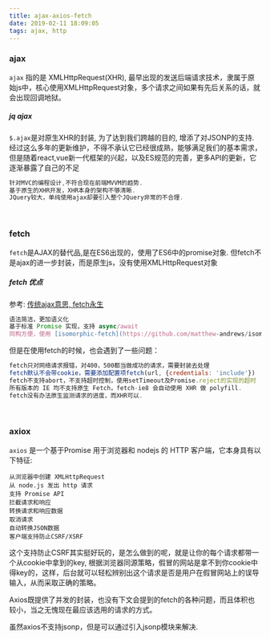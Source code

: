 ```yaml
---
title: ajax-axios-fetch
date: 2019-02-11 18:09:05
tags: ajax, http
---
```


### ajax
`ajax` 指的是 XMLHttpRequest(XHR), 最早出现的发送后端请求技术，隶属于原始js中，核心使用XMLHttpRequest对象，多个请求之间如果有先后关系的话，就会出现回调地狱。
<br>

##### jq ajax
`$.ajax`是对原生XHR的封装, 为了达到我们跨越的目的, 增添了对JSONP的支持. 经过这么多年的更新维护，不得不承认它已经很成熟，能够满足我们的基本需求，但是随着react,vue新一代框架的兴起，以及ES规范的完善，更多API的更新，它逐渐暴露了自己的不足
```javascript
针对MVC的编程设计,不符合现在前端MVVM的趋势.
基于原生的XHR开发，XHR本身的架构不够清晰.
JQuery较大，单纯使用ajax却要引入整个JQuery非常的不合理.
```
<br>

### fetch
`fetch`是AJAX的替代品,是在ES6出现的，使用了ES6中的promise对象. 但fetch不是ajax的进一步封装，而是原生js，没有使用XMLHttpRequest对象

##### fetch 优点
参考: [传统ajax意思, fetch永生](https://github.com/camsong/blog/issues/2)
```javascript
语法简洁，更加语义化
基于标准 Promise 实现，支持 async/await
同构方便，使用 [isomorphic-fetch](https://github.com/matthew-andrews/isomorphic-fetch)等
```

但是在使用fetch的时候，也会遇到了一些问题：
```javascript
fetch只对网络请求报错，对400，500都当做成功的请求，需要封装去处理
fetch默认不会带cookie，需要添加配置项fetch(url, {credentials: 'include'})
fetch不支持abort，不支持超时控制，使用setTimeout及Promise.reject的实现的超时
所有版本的 IE 均不支持原生 Fetch，fetch-ie8 会自动使用 XHR 做 polyfill.
fetch没有办法原生监测请求的进度，而XHR可以.
```
<br>

### axiox
`axios` 是一个基于Promise 用于浏览器和 nodejs 的 HTTP 客户端，它本身具有以下特征:

```
从浏览器中创建 XMLHttpRequest
从 node.js 发出 http 请求
支持 Promise API
拦截请求和响应
转换请求和响应数据
取消请求
自动转换JSON数据
客户端支持防止CSRF/XSRF
```

这个支持防止CSRF其实挺好玩的，是怎么做到的呢，就是让你的每个请求都带一个从cookie中拿到的key, 根据浏览器同源策略，假冒的网站是拿不到你cookie中得key的，这样，后台就可以轻松辨别出这个请求是否是用户在假冒网站上的误导输入，从而采取正确的策略。

Axios既提供了并发的封装，也没有下文会提到的fetch的各种问题，而且体积也较小，当之无愧现在最应该选用的请求的方式。

虽然axios不支持jsonp，但是可以通过引入jsonp模块来解决.
